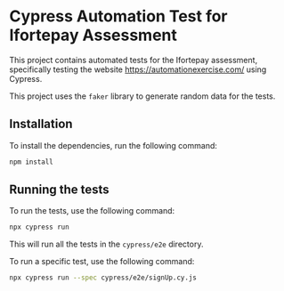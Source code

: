 # Cypress Automation Test for Ifortepay Assessment

This project contains automated tests for the Ifortepay assessment, specifically testing the website https://automationexercise.com/ using Cypress.

This project uses the `faker` library to generate random data for the tests.

## Installation

To install the dependencies, run the following command:

```bash
npm install
```

## Running the tests

To run the tests, use the following command:

```bash
npx cypress run
```

This will run all the tests in the `cypress/e2e` directory.

To run a specific test, use the following command:

```bash
npx cypress run --spec cypress/e2e/signUp.cy.js
```

